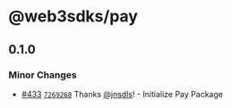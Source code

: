 # @web3sdks/pay

## 0.1.0

### Minor Changes

- [#433](https://github.com/web3sdks/web3/pull/433) [`7269268`](https://github.com/web3sdks/web3/commit/72692689e9adb41e92038765fd01a36c2b7457e1) Thanks [@jnsdls](https://github.com/jnsdls)! - Initialize Pay Package
